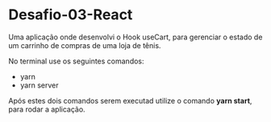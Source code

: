 # Desafio-03-React
<p>Uma aplicação onde desenvolvi o Hook useCart, para gerenciar o estado de um carrinho de compras de uma loja de tênis.</p>
<p>No terminal use os seguintes comandos:</p>
<ul>
  <li> yarn </li>
  <li> yarn server</li>
</ul>
<p>Após estes dois comandos serem executad utilize o comando <strong>yarn start</strong>, para rodar a aplicação.</p>
